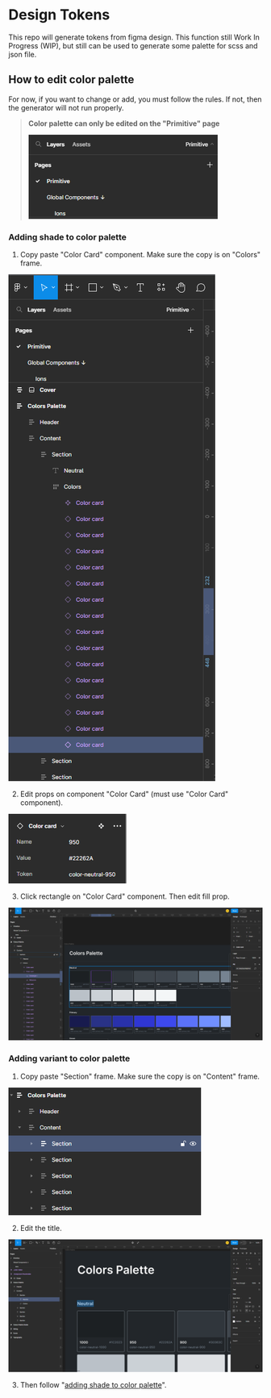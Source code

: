 # Design Tokens

This repo will generate tokens from figma design. This function still Work In Progress (WIP), but still can be used to generate some palette for scss and json file.

## How to edit color palette

For now, if you want to change or add, you must follow the rules. If not, then the generator will not run properly.

> **Color palette can only be edited on the "Primitive" page**
>
> ![Primitive page](./src/static/primitive.png)

### Adding shade to color palette

1. Copy paste "Color Card" component. Make sure the copy is on "Colors" frame.

![Copy paste Color Card](./src/static/copy_paste_color_card.png)

2. Edit props on component "Color Card" (must use "Color Card" component).

![Edit Color Card props](./src/static/edit_color_card_props.png)

3. Click rectangle on "Color Card" component. Then edit fill prop.

![Edit rectangle color](./src/static/edit_rectangle_color.png)

### Adding variant to color palette

1. Copy paste "Section" frame. Make sure the copy is on "Content" frame.

![Add palette variant](./src/static/add_palette_variant.png)

2. Edit the title.

![Edit palette title](./src/static/edit_palette_title.png)

3. Then follow "[adding shade to color palette](#adding-shade-to-color-palette)".

